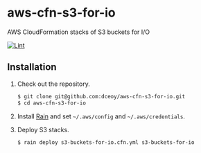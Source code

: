 aws-cfn-s3-for-io
=================

AWS CloudFormation stacks of S3 buckets for I/O

[![Lint](https://github.com/dceoy/aws-cfn-s3-for-io/actions/workflows/lint.yml/badge.svg)](https://github.com/dceoy/aws-cfn-s3-for-io/actions/workflows/lint.yml)

Installation
------------

1.  Check out the repository.

    ```sh
    $ git clone git@github.com:dceoy/aws-cfn-s3-for-io.git
    $ cd aws-cfn-s3-for-io
    ```

2.  Install [Rain](https://github.com/aws-cloudformation/rain) and set `~/.aws/config` and `~/.aws/credentials`.

3.  Deploy S3 stacks.

    ```sh
    $ rain deploy s3-buckets-for-io.cfn.yml s3-buckets-for-io
    ```

